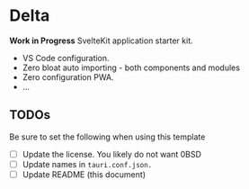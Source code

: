 # Delta

**Work in Progress** SvelteKit application starter kit.

- VS Code configuration.
- Zero bloat auto importing - both components and modules
- Zero configuration PWA.
- ...

## TODOs

Be sure to set the following when using this template

- [ ] Update the license. You likely do not want 0BSD
- [ ] Update names in  `tauri.conf.json.`
- [ ] Update README (this document)
